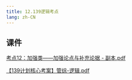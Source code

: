 ```yaml
---
title: 12.139逻辑考点
lang: zh-CN
---
```



## 课件
[考点12：加强类——加强论点与补充论据 - 副本.pdf](..%2F..%2Fpublic%2Flogic%2F3.%E9%80%BB%E8%BE%91-139%E5%88%86%2F12.139%E9%80%BB%E8%BE%91%E8%80%83%E7%82%B9%2F%E8%80%83%E7%82%B912%EF%BC%9A%E5%8A%A0%E5%BC%BA%E7%B1%BB%E2%80%94%E2%80%94%E5%8A%A0%E5%BC%BA%E8%AE%BA%E7%82%B9%E4%B8%8E%E8%A1%A5%E5%85%85%E8%AE%BA%E6%8D%AE%20-%20%E5%89%AF%E6%9C%AC.pdf)

[【139计划核心考案】管综-逻辑.pdf](..%2F..%2Fpublic%2Flogic%2F3.%E9%80%BB%E8%BE%91-139%E5%88%86%2F%E3%80%90139%E8%AE%A1%E5%88%92%E6%A0%B8%E5%BF%83%E8%80%83%E6%A1%88%E3%80%91%E7%AE%A1%E7%BB%BC-%E9%80%BB%E8%BE%91.pdf)



